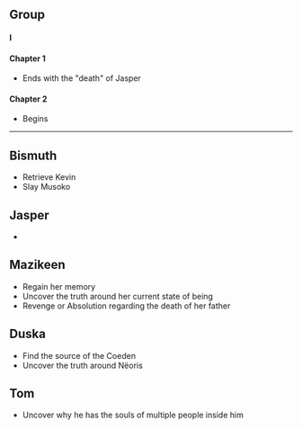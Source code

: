 ## Group
#### I
#### Chapter 1
- Ends with the "death" of Jasper
#### Chapter 2
- Begins

---
## Bismuth
- Retrieve Kevin
- Slay Musoko

## Jasper
- 

## Mazikeen
- Regain her memory
- Uncover the truth around her current state of being
- Revenge or Absolution regarding the death of her father

## Duska
- Find the source of the Coeden
- Uncover the truth around Nëoris

## Tom
- Uncover why he has the souls of multiple people inside him
